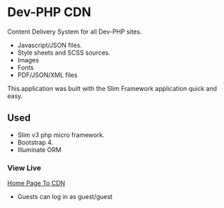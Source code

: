 # Dev-PHP CDN

Content Delivery System for all Dev-PHP sites.
* Javascript/JSON files.
* Style sheets and SCSS sources.
* Images
* Fonts
* PDF/JSON/XML files

This application was built with the Slim Framework application quick and easy.

## Used
* Slim v3 php micro framework.
* Bootstrap 4.
* Illuminate ORM

### View Live

[Home Page To CDN](http://cdn.dev-php.site/)
* Guests can log in as guest/guest


